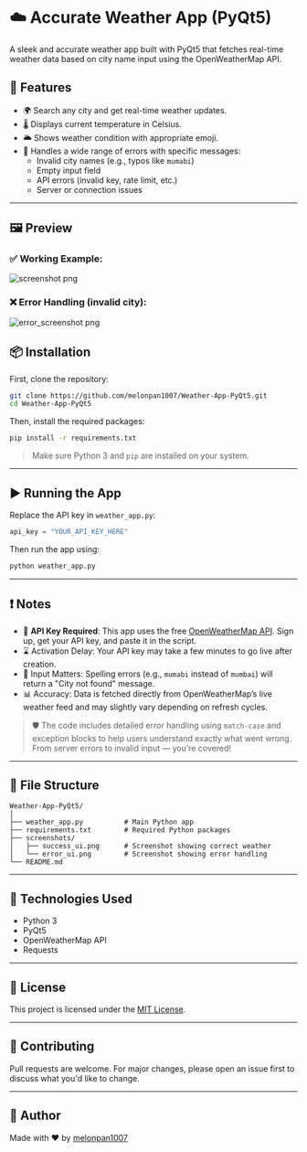 # ☁️ Accurate Weather App (PyQt5)

A sleek and accurate weather app built with PyQt5 that fetches real-time weather data based on city name input using the OpenWeatherMap API.

## 🚀 Features

- 🌍 Search any city and get real-time weather updates.
- 🌡️ Displays current temperature in Celsius.
- 🌥️ Shows weather condition with appropriate emoji.
- 🔄 Handles a wide range of errors with specific messages:
  - Invalid city names (e.g., typos like `mumabi`)
  - Empty input field
  - API errors (invalid key, rate limit, etc.)
  - Server or connection issues

---

## 🖼️ Preview

### ✅ Working Example:
![screenshot png](https://github.com/user-attachments/assets/ab12b8fb-e5bf-4547-843f-957133d96277)

### ❌ Error Handling (invalid city):
![error_screenshot png](https://github.com/user-attachments/assets/fba6704d-fa72-452f-8275-bf679d8b117f)

## 📦 Installation

First, clone the repository:

```bash
git clone https://github.com/melonpan1007/Weather-App-PyQt5.git
cd Weather-App-PyQt5
````

Then, install the required packages:

```bash
pip install -r requirements.txt
```

> Make sure Python 3 and `pip` are installed on your system.

---

## ▶️ Running the App

Replace the API key in `weather_app.py`:

```python
api_key = "YOUR_API_KEY_HERE"
```

Then run the app using:

```bash
python weather_app.py
```

---

## ❗ Notes

* 🔑 **API Key Required**: This app uses the free [OpenWeatherMap API](https://openweathermap.org/api). Sign up, get your API key, and paste it in the script.
* ⌛ Activation Delay: Your API key may take a few minutes to go live after creation.
* 📝 Input Matters: Spelling errors (e.g., `mumabi` instead of `mumbai`) will return a "City not found" message.
* 📊 Accuracy: Data is fetched directly from OpenWeatherMap’s live weather feed and may slightly vary depending on refresh cycles.

> 🛡️ The code includes detailed error handling using `match-case` and exception blocks to help users understand exactly what went wrong. From server errors to invalid input — you’re covered!

---

## 📁 File Structure

```
Weather-App-PyQt5/
│
├── weather_app.py          # Main Python app
├── requirements.txt        # Required Python packages
├── screenshots/
│   ├── success_ui.png      # Screenshot showing correct weather
│   └── error_ui.png        # Screenshot showing error handling
└── README.md
```

---

## 🧠 Technologies Used

* Python 3
* PyQt5
* OpenWeatherMap API
* Requests

---

## 📄 License

This project is licensed under the [MIT License](LICENSE).

---

## 🤝 Contributing

Pull requests are welcome. For major changes, please open an issue first to discuss what you'd like to change.

---

## 👤 Author

Made with ❤️ by [melonpan1007](https://github.com/melonpan1007)

````
